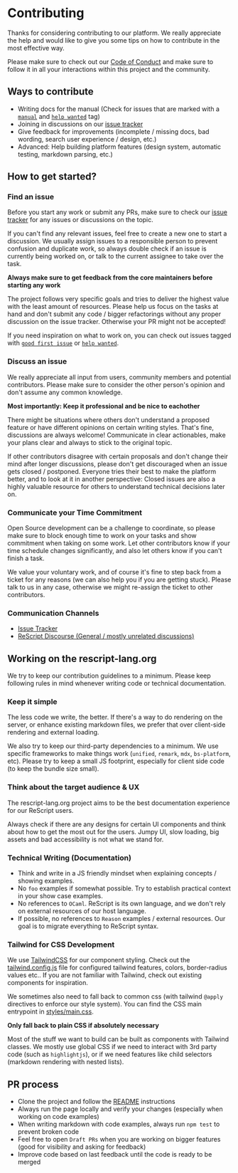 # Contributing

Thanks for considering contributing to our platform. We really appreciate the help and would like to give you some tips on how to contribute in the most effective way.

Please make sure to check out our [Code of Conduct](CODE_OF_CONDUCT.md) and make sure to follow it in all your interactions within this project and the community.

## Ways to contribute

- Writing docs for the manual (Check for issues that are marked with a [`manual`](https://github.com/rescript-lang/rescript-lang.org/issues?q=is%3Aissue+is%3Aopen+label%3A"manual") and [`help wanted`](https://github.com/rescript-lang/rescript-lang.org/issues?q=is%3Aissue+is%3Aopen+label%3A"help+wanted") tag)
- Joining in discussions on our [issue tracker](https://github.com/rescript-lang/rescript-lang.org/issues)
- Give feedback for improvements (incomplete / missing docs, bad wording,
  search user experience / design, etc.)
- Advanced: Help building platform features (design system, automatic testing, markdown parsing, etc.)

## How to get started?

### Find an issue

Before you start any work or submit any PRs, make sure to check our [issue tracker](https://github.com/rescript-lang/rescript-lang.org/issues) for any issues or discussions on the topic.

If you can't find any relevant issues, feel free to create a new one to start a discussion. We usually assign issues to a responsible person to prevent confusion and duplicate work, so always double check if an issue is currently being worked on, or talk to the current assignee to take over the task.

**Always make sure to get feedback from the core maintainers before starting any work**

The project follows very specific goals and tries to deliver the highest value with the least amount of resources. Please help us focus on the tasks at hand and don't submit any code / bigger refactorings without any proper discussion on the issue tracker. Otherwise your PR might not be accepted!

If you need inspiration on what to work on, you can check out issues tagged with [`good first issue`](https://github.com/rescript-lang/rescript-lang.org/issues?q=is%3Aissue+is%3Aopen+label%3A"good+first+issue") or [`help wanted`](https://github.com/rescript-lang/rescript-lang.org/issues?q=is%3Aissue+is%3Aopen+label%3A"help+wanted").

### Discuss an issue

We really appreciate all input from users, community members and potential contributors. Please make sure to consider the other person's opinion and don't assume any common knowledge.

**Most importantly: Keep it professional and be nice to eachother**

There might be situations where others don't understand a proposed feature or have different opinions on certain writing styles. That's fine, discussions are always welcome! Communicate in clear actionables, make your plans clear and always to stick to the original topic.

If other contributors disagree with certain proposals and don't change their mind after longer discussions, please don't get discouraged when an issue gets closed / postponed. Everyone tries their best to make the platform better, and to look at it in another perspective: Closed issues are also a highly valuable resource for others to understand technical decisions later on.

### Communicate your Time Commitment

Open Source development can be a challenge to coordinate, so please make sure to block enough time to work on your tasks and show commitment when taking on some work. Let other contributors know if your time schedule changes significantly, and also let others know if you can't finish a task.

We value your voluntary work, and of course it's fine to step back from a ticket for any reasons (we can also help you if you are getting stuck). Please talk to us in any case, otherwise we might re-assign the ticket to other contributors.

### Communication Channels

- [Issue Tracker](https://github.com/rescript-lang/rescript-lang.org/issues)
- [ReScript Discourse (General / mostly unrelated discussions)](http://forum.rescript-lang.org)

## Working on the rescript-lang.org

We try to keep our contribution guidelines to a minimum. Please keep following rules in mind whenever writing code or technical documentation.

### Keep it simple

The less code we write, the better. If there's a way to do rendering on the server, or enhance existing markdown files, we prefer that over client-side rendering and external loading.

We also try to keep our third-party dependencies to a minimum. We use specific frameworks to make things work (`unified`, `remark`, `mdx`, `bs-platform`, etc). Please try to keep a small JS footprint, especially for client side code (to keep the bundle size small).

### Think about the target audience & UX

The rescript-lang.org project aims to be the best documentation experience for our ReScript users.

Always check if there are any designs for certain UI components and think about how to get the most out for the users. Jumpy UI, slow loading, big assets and bad accessibility is not what we stand for.

### Technical Writing (Documentation)

- Think and write in a JS friendly mindset when explaining concepts / showing examples.
- No `foo` examples if somewhat possible. Try to establish practical context in your show case examples.
- No references to `OCaml`. ReScript is its own language, and we don't rely on external resources of our host language.
- If possible, no references to `Reason` examples / external resources. Our goal is to migrate everything to ReScript syntax.

### Tailwind for CSS Development

We use [TailwindCSS](https://tailwindcss.com) for our component styling. Check out the [tailwind.config.js](tailwind.config.js) file for configured tailwind features, colors, border-radius values etc.. If you are not familiar with Tailwind, check out existing components for inspiration.

We sometimes also need to fall back to common css (with tailwind `@apply` directives to enforce our style system). You can find the CSS main entrypoint in [styles/main.css](styles/main.css).

**Only fall back to plain CSS if absolutely necessary**

Most of the stuff we want to build can be built as components with Tailwind classes. We mostly use global CSS if we need to interact with 3rd party code (such as `highlightjs`), or if we need features like child selectors (markdown rendering with nested lists).

## PR process

- Clone the project and follow the [README](README.md) instructions
- Always run the page locally and verify your changes (especially when working on code examples)
- When writing markdown with code examples, always run `npm test` to prevent broken code
- Feel free to open `Draft PRs` when you are working on bigger features (good for visibility and asking for feedback)
- Improve code based on last feedback until the code is ready to be merged

